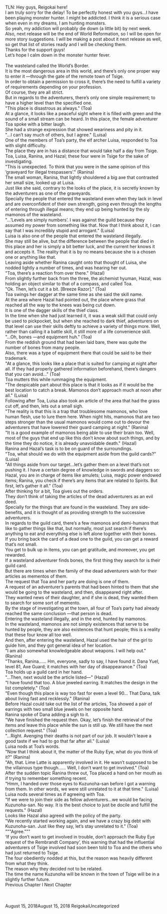 <br/>
TLN: Hey guys, Reigokai here!<br/>
I am truly sorry for the delay! To be perfectly honest with you guys…I have been playing monster hunter. I might be addicted. I think it is a serious case when even in my dreams, I am hunting monsters.<br/>
So yeah, my addiction will probably die down (a little bit) by next week. Also, next release will be the end of World Reformation, so I will be open for more story suggestions. I will be making a post about it next release as well, so get that list of stories ready and I will be checking them.<br/>
Thanks for the support guys! <br/>
Let’s hope I calm down in the monster hunter fever.<br/>
<br/>
The wasteland called the World’s Border.<br/>
It is the most dangerous area in this world, and there’s only one proper way to enter it —through the gate of the remote town of Tsige.<br/>
In order to obtain a permission to cross it, there’s the need to fulfill a variety of requirements depending on your profession.<br/>
Of course, they are all strict.<br/>
But in regards to the adventurers, there’s only one simple requirement; to have a higher level than the specified one.<br/>
"This place is disastrous as always." (Toa)<br/>
At a glance, it looks like a peaceful sight where it is filled with green and the sound of a small stream can be heard. In this place, the female adventurer Toa spoke with a bitter laugh.<br/>
She had a strange expression that showed weariness and pity in it.<br/>
"…I can’t say much of others, but I agree." (Luisa)<br/>
One of the members of Toa’s party, the elf archer Luisa, responded to Toa with slight difficulty.<br/>
The place they are in has a distance that would take half a day from Tsige.<br/>
Toa, Luisa, Ranina, and Hazal; these four were in Tsige for the sake of investigating.<br/>
"This is unexpected. To think that you were in the same opinion of this ‘graveyard for illegal trespassers’." (Ranina)<br/>
The small woman, Ranina, that lightly shouldered a big axe that contrasted her small size, looked up at Luisa.<br/>
Just like she said, contrary to the looks of the place, it is secretly known by the adventurers as one of the graveyards.<br/>
Specially the people that entered the wasteland even when they lack in level and are overconfident of their own strength, going even through the lengths of entering through illegal means; they end up being hunted by the sly mamonos of the wasteland.<br/>
"…’Levels are simply numbers’. I was against the guild because they assumed my power from something like that. Now that I think about it, I can say that I was incredibly stupid and arrogant." (Luisa)<br/>
Luisa is also one of the people that entered the wasteland illegally.<br/>
She may still be alive, but the difference between the people that died in this place and her is simply a bit better luck, and the current her knows it and accepts it. The reality that it is by no means because she is a chosen one or anything like that.<br/>
Leaving aside whether Ranina caught onto that thought of Luisa, she nodded lightly a number of times, and was hearing her out.<br/>
"Toa, there’s a reaction from over there." (Hazal)<br/>
From slightly further back from the three, the alchemist hyuman, Hazal, was holding an object similar to that of a compass, and called Toa.<br/>
"Ok. Then, let’s cut it a bit. [Breeze Razor]." (Toa)<br/>
Toa swings her dagger at the same time as she said the skill name. <br/>
At the area where Hazal had pointed out, the place where grass that reached all the way to the knees was being cut down.<br/>
It is one of the dagger skills of the thief class.<br/>
In the time when she had just learned it, it was a weak skill that could only be used to pickpocket, but when she reached to dark thief, adventurers on that level can use their skills deftly to achieve a variety of things more. Well, rather than calling it a battle skill, it still more of a life convenience skill.<br/>
"…Oh, bones —and equipment huh." (Toa)<br/>
From the reddish ground that had been laid bare, there was quite the number of bones from many people. <br/>
Also, there was a type of equipment there that could be said to be their trademark.<br/>
"At a glance, this looks like a place that is suited for camping at night after all. If they had properly gathered information beforehand, there’s dangers that you can avoid…" (Toa)<br/>
Toa mutters this while rummaging the equipment.<br/>
"The despicable part about this place is that it looks as if it would be the best location to catch a break. Mamonos don’t approach much at noon after all." (Luisa)<br/>
Following after Toa, Luisa also took an article of the area that had the grass cut off, and then, lets out a small sigh.<br/>
"The reality is that this is a trap that troublesome mamonos, who love human flesh, use to lure them here. When night hits, mamonos that are two steps stronger than the usual mamonos would come out to devour the adventurers that have lowered their guard camping at night." (Ranina)<br/>
"It is a good example of mamonos being able to use their brain too. Well, most of the guys that end up like this don’t know about such things, and by the time they do notice, it is already unavoidable death." (Hazal)<br/>
Ranina and Hazal’s task is to be on guard of the surroundings.<br/>
"Toa, what should we do with the equipment aside from the guild cards?" (Luisa)<br/>
"All things aside from our target…let’s gather them on a level that’s not pushing it. I have a certain degree of knowledge in swords and daggers so: Hazal, you are in charge of items like amulets; Luisa, magic power endowed items; Ranina, you check if there’s any items that are related to Spirits. But first, let’s gather it all." (Toa)<br/>
After thinking for a bit, Toa gives out the orders. <br/>
They don’t think of taking the articles of the dead adventurers as an evil deed.<br/>
Specially for the things that are found in the wasteland. They are side-benefits, and it is thought of as providing strength to the successive adventurers.<br/>
In regards to the guild card, there’s a few mamonos and demi-humans that like to gather things like that, but normally, most just search if there’s anything to eat and everything else is left alone together with their bones. <br/>
If you bring back the card of a dead one to the guild, you can get a reward that’s not small.<br/>
You get to bulk up in items, you can get gratitude, and moreover, you get rewarded.<br/>
If a wasteland adventurer finds bones, the first thing they search for is their guild card.<br/>
But there are times when the family of the dead adventurers wish for their articles as mementos of them. <br/>
The request that Toa and her party are doing is one of them. <br/>
A request of an adventurer’s parents that had been hinted to them that she would be going to the wasteland, and then, disappeared right after. <br/>
They wanted news of their daughter, and if she is dead, they wanted them to search for some sort of memento.<br/>
By the stage of investigating at the town, all four of Toa’s party had already reached the same conclusion —that person is dead.<br/>
Entering the wasteland illegally, and in the end, hunted by mamonos.<br/>
In the wasteland, mamonos are not simply existences that serve to be hunted by people, they are also existences that hunt people; this is a reality that these four know all too well. <br/>
And then, after entering the wasteland, Hazal used the hair of the girl to guide him, and they got general idea of her location.<br/>
"I am also somewhat knowledgeable about weapons. I will help out." (Ranina)<br/>
"Thanks, Ranina…… Hm, everyone, sadly to say, I have found it. Dana Yuel, level 81, Axe Guard; it matches with her day of disappearance." (Toa)<br/>
Toa holds up a guild card in her hand.<br/>
"…Then, next would be the article listed—" (Hazal)<br/>
"I have found that too. A blue jeweled earring. It matches the design in the list completely." (Toa)<br/>
"Even though this place is way too fast for even a level 90… That Dana, talk about living fast and recklessly." (Ranina)<br/>
Before Hazal could take out the list of the articles, Toa showed a pair of earrings with two small blue jewels on her opposite hand.<br/>
Ranina spoke of Dana adding a sigh to it.<br/>
"We have finished the request then. Okay, let’s finish the retrieval of the items and leave this place while the sun is still up. We still have the next collection request." (Toa)<br/>
"…Right. Avenging their deaths is not part of our job. It wouldn’t leave a good taste if we had to go that far after all." (Luisa)<br/>
Luisa nods at Toa’s words.<br/>
"Now that I think about it, the matter of the Ruby Eye, what do you think of it?" (Ranina)<br/>
"Ah, that. Lime Latte is apparently involved in it. He wasn’t supposed to be the villainous type though…… Well, I don’t want to get involved." (Toa)<br/>
After the sudden topic Ranina threw out, Toa placed a hand on her mouth as if trying to remember something recent.<br/>
"Hmm, I handed over those eyes to Kuzunoha-san before I got a warning from them. In other words, we were still unrelated to it at that time." (Luisa)<br/>
Luisa nods several times as if agreeing with Toa.<br/>
"If we were to join their side as fellow adventurers…we would be facing Kuzunoha-san. No way. It is the best choice to just be docile and fulfill the requests." (Hazal)<br/>
Looks like Hazal also agreed with the policy of the party.<br/>
"We recently started working again, and we have a crazy big debt with Kuzunoha-san. Just like they say, let’s stay unrelated to it." (Toa)<br/>
"""Agree."""<br/>
‘If you don’t want to get involved in trouble, don’t approach the Ruby Eye request of the Rembrandt Company’, this warning that had the influential adventurers of Tsige involved had soon been told to Toa and the others who had just returned to Tsige.<br/>
The four obediently nodded at this, but the reason was heavily different from what they think.<br/>
The reason why they decided not to be related.<br/>
The time the name Kuzunoha will be known in the town of Tsige will be in a slightly further future.<br/>
Previous Chapter l Next Chapter<br/>
<br/>
<br/>
<br/>
August 15, 2018August 15, 2018 ReigokaiUncategorized <br/>
<br/>
<br/>
